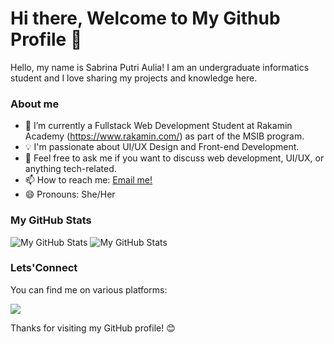 # Hi there, Welcome to My Github Profile 👋

Hello, my name is Sabrina Putri Aulia! I am an undergraduate informatics student and I love sharing my projects and knowledge here.

### About me
- 🔭 I’m currently a Fullstack Web Development Student at Rakamin Academy (https://www.rakamin.com/) as part of the MSIB program.
- 💡 I'm passionate about UI/UX Design and Front-end Development.
- 💬 Feel free to ask me if you want to discuss web development, UI/UX, or anything tech-related.
- 📫 How to reach me: <a href="mailto:sabrinaaulia86@gmail.com">Email me!</a>  </br>
- 😄 Pronouns: She/Her </br>

### My GitHub Stats

![My GitHub Stats](https://github-readme-stats.vercel.app/api?username=SabrinaPutriAulia&show_icons=true&theme=dark)
![My GitHub Stats](https://github-readme-stats.vercel.app/api/top-langs/?username=SabrinaPutriAulia&layout=compact&show_icons=true&theme=dark)


### Lets'Connect
You can find me on various platforms:

<a href="https://www.linkedin.com/in/sabrina-putri-aulia-05ab98221/" target="blank"><img src="https://img.shields.io/badge/sabrina_putri_aulia-30302f?style=flat&logo=linkedin" /></a>


Thanks for visiting my GitHub profile! 😊
<!--
**SabrinaPutriAulia/SabrinaPutriAulia** is a ✨ _special_ ✨ repository because its `README.md` (this file) appears on your GitHub profile.

Here are some ideas to get you started:

- 🔭 I’m currently working on ...
- 🌱 I’m currently learning ...
- 👯 I’m looking to collaborate on ...
- 🤔 I’m looking for help with ...
- 💬 Ask me about ...
- 📫 How to reach me: ...
- 😄 Pronouns: ...
- ⚡ Fun fact: ...
-->
